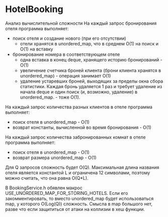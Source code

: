 # HotelBooking
 
Анализ вычислительной сложности
На каждый запрос бронирования отеля программа выполняет:
- поиск отеля и создание нового (при его отсутствии)
  - отели хранятся в unordered_map, что в среднем O(1) на поиск и O(1) на вставку
- бронирование номера в соответствующем отеле
  - одна вставка в конец deque, хранящего историю бронирований - O(1)
  - увеличение счетчика броней клиента (брони клиента хранятся в unordered_map) - операция занимает O(1)
  - удаление устаревших броней, выходящих за пределы окна сбора статистики. Каждая бронь удаляется 1 раз и требует удаление из начала deque и один поиск (и, возможно, удаление) в unordered_map. - тоже O(1).

На каждый запрос количества разных клиентов в отеле программа выполняет:
- поиск отеля в unordered_map - O(1)
- возврат константы, вычисленной во время бронирования - O(1)

На каждый запрос количества забронированных комнат в отеле программа выполняет:
- поиск отеля в unordered_map - O(1)
- возврат размера unordered_map - O(1)

Для Q запросов сложность будет O(Q). Максимальная длина названия отеля является константой L и ограничена 12 символами, поэтому можно считать, что она равна O(Q*L).

В BookingService.h обявлен макрос USE_UNORDERED_MAP_FOR_STORING_HOTELS. Если его закомментировать, то вместо unordered_map будет использоваться map, у которого O(Log(Q)) сложность. Смысла в map большого нет, разве что если защититься от атаки на коллизии в хеш функции.


